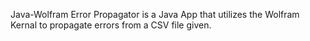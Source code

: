 Java-Wolfram Error Propagator is a Java App that utilizes the Wolfram Kernal to propagate errors from a CSV file given.
